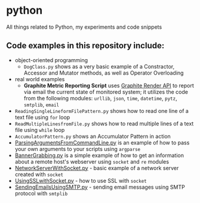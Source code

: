 # python
All things related to Python, my experiments and code snippets

## Code examples in this repository include:

* object-oriented programming
    - `DogClass.py` shows as a very basic example of a Constractor, Accessor and Mutator methods, as well as Operator Overloading
* real world examples
    - **Graphite Metric Reporting Script** uses [Graphite Render API] to report via email the current state of monitored system; it utilizes the code from the following modules: `urllib`, `json`, `time`, `datetime`, `pytz`, `smtplib`, `email`
* `ReadingSingleLineformFilePattern.py` shows how to read one line of a text file using `for` loop
* `ReadMultipleLinesfromFile.py` shows how to read multiple lines of a text file using `while` loop
* `AccumulatorPattern.py` shows an Accumulator Pattern in action
* [ParsingArgumentsFromCommandLine.py] is an example of how to pass your own arguments to your scripts using `argparse`
* [BannerGrabbing.py] is a simple example of how to get an information about a remote host's webserver using `socket` and `re` modules
* [NetworkServerWithSocket.py] - basic example of a network server created with `socket`
* [UsingSSLwithSocket.py] - how to use SSL with `socket`
* [SendingEmailsUsingSMTP.py] - sending email messages using SMTP protocol with `smtplib`

[Graphite Render API]: <http://graphite.readthedocs.org/en/latest/render_api.html>
[ParsingArgumentsFromCommandLine.py]: <https://github.com/m-a-ge/python/blob/master/ParsingArgumentsFromCommandLine.py>
[BannerGrabbing.py]: <https://github.com/m-a-ge/python/blob/master/BannerGrabbing.py>
[NetworkServerWithSocket.py]: <https://github.com/m-a-ge/python/blob/master/NetworkServerWithSocket.py>
[UsingSSLwithSocket.py]: <https://github.com/m-a-ge/python/blob/master/UsingSSLwithSocket.py>
[SendingEmailsUsingSMTP.py]: <https://github.com/m-a-ge/python/blob/master/SendingEmailsUsingSMTP.py>